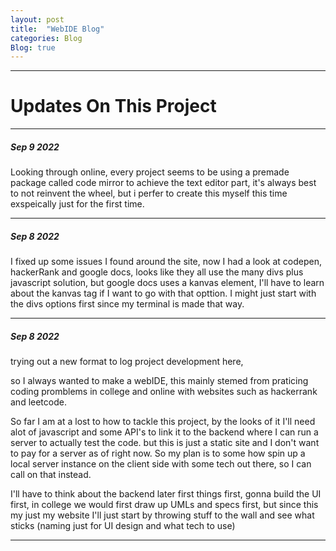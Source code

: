 ```yaml
---
layout: post
title:  "WebIDE Blog"
categories: Blog
Blog: true
---
```


---
# Updates On This Project 
---


##### Sep 9 2022 

Looking through online, every project seems to be using a premade package called code mirror to achieve the text editor part,
it's always best to not reinvent the wheel, but i perfer to create this myself this time exspeically just for the first time.


---

##### Sep 8 2022 

I fixed up some issues I found around the site, now I had a look at codepen, hackerRank and google docs, looks like they all use the many divs plus javascript solution, but google docs uses a kanvas element, I'll have to learn about the kanvas tag if I want to go with that opttion. I might just start with the divs options first since my terminal is made that way.

---

##### Sep 8 2022

trying out a new format to log project development here,

so I always wanted to make a webIDE, this mainly stemed from praticing coding promblems in college and online with websites such as hackerrank and leetcode.

So far I am at a lost to how to tackle this project, by the looks of it I'll need alot of javascript and some API's to link it to the backend where I can run a server to actually test the code. but this is just a static site and I don't want to pay for a server as of right now. So my plan is to some how spin up a local server instance on the client side with some tech out there, so I can call on that instead.

I'll have to think about the backend later first things first, gonna build the UI first, in college we would first draw up UMLs and specs first, but since this my just my website I'll just start by throwing stuff to the wall and see what sticks (naming just for UI design and what tech to use)

---


